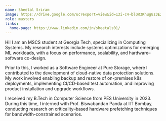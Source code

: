 ```yaml
---
name: Sheetal Sriram
image: https://drive.google.com/uc?export=view&id=13i-c4-blQR3Khug8z3E2Wb2i9Dn1qXJM
role: masters
links:
  home-page: https://www.linkedin.com/in/sheetals01/
---
```


Hi! I am an MSCS student at Georgia Tech, specializing in Computing Systems. My research interests include systems optimizations for emerging ML workloads, with a focus on performance, scalability, and hardware–software co-design.

Prior to this, I worked as a Software Engineer at Pure Storage, where I contributed to the development of cloud-native data protection solutions. My work involved enabling backup and restore of on-premises k8s deployments, implementing CI/CD-based test automation, and improving product installation and upgrade workflows.

I received my B.Tech in Computer Science from PES University in 2023. During this time, I interned with Prof. Biswabandan Panda at IIT Bombay, conducting research on criticality–based hardware prefetching techniques for bandwidth-constrained scenarios.
